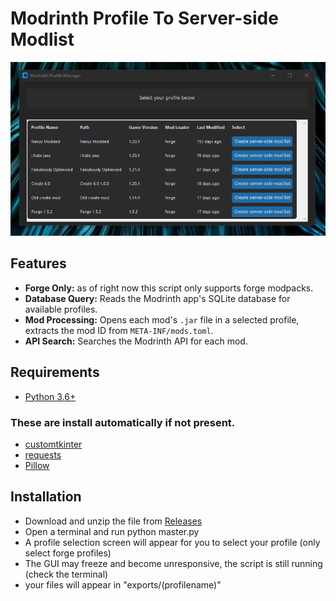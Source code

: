 # Modrinth Profile To Server-side Modlist
![GUI](https://github.com/Flxrd/ModrinthProfileToServer/blob/main/repores/ProfileSelection.png?raw=true)

## Features
- **Forge Only:** as of right now this script only supports forge modpacks.
- **Database Query:** Reads the Modrinth app's SQLite database for available profiles.
- **Mod Processing:** Opens each mod's `.jar` file in a selected profile, extracts the mod ID from `META-INF/mods.toml`.
- **API Search:** Searches the Modrinth API for each mod.

## Requirements
- [Python 3.6+](https://www.python.org/downloads/)
### These are install automatically if not present.
- [customtkinter](https://pypi.org/project/customtkinter/)
- [requests](https://pypi.org/project/requests/)
- [Pillow](https://pypi.org/project/Pillow/)

## Installation
- Download and unzip the file from [Releases](https://github.com/Flxrd/ModrinthProfileToServer/releases)
- Open a terminal and run python master.py
- A profile selection screen will appear for you to select your profile (only select forge profiles)
- The GUI may freeze and become unresponsive, the script is still running (check the terminal)
- your files will appear in "exports/(profilename)"
